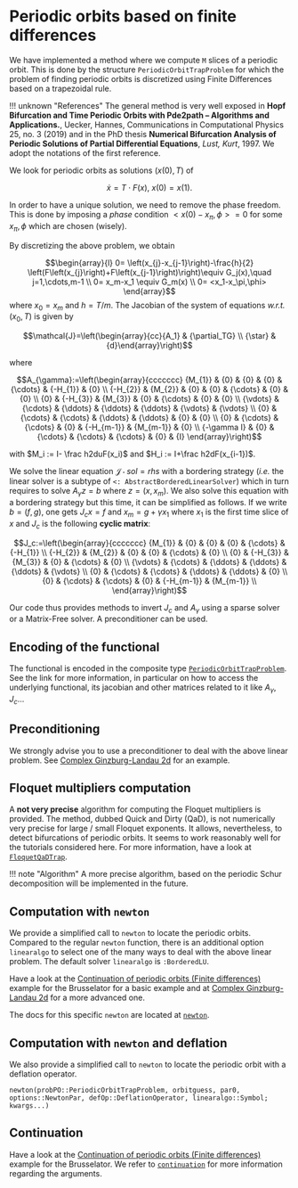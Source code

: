 # Periodic orbits based on finite differences

We have implemented a method where we compute `M` slices of a periodic orbit. This is done by the structure `PeriodicOrbitTrapProblem` for which the problem of finding periodic orbits is discretized using Finite Differences based on a trapezoidal rule. 

!!! unknown "References"
    The general method is very well exposed in **Hopf Bifurcation and Time Periodic Orbits with Pde2path – Algorithms and Applications.**, Uecker, Hannes, Communications in Computational Physics 25, no. 3 (2019) and in the PhD thesis **Numerical Bifurcation Analysis of Periodic Solutions of Partial Differential Equations**, *Lust, Kurt*, 1997. We adopt the notations of the first reference.


We look for periodic orbits as solutions $(x(0),T)$ of

$$\dot x = T\cdot F(x),\ x(0)=x(1).$$

In order to have a unique solution, we need to remove the phase freedom. This is done by imposing a *phase* condition $<x(0)-x_\pi,\phi> = 0$ for some $x_\pi,\phi$ which are chosen (wisely).

By discretizing the above problem, we obtain

$$\begin{array}{l}
0= \left(x_{j}-x_{j-1}\right)-\frac{h}{2} \left(F\left(x_{j}\right)+F\left(x_{j-1}\right)\right)\equiv G_j(x),\quad j=1,\cdots,m-1 \\ 
0= x_m-x_1 \equiv G_m(x) \\
0= <x_1-x_\pi,\phi>
\end{array}$$
where $x_0=x_m$ and $h=T/m$. The Jacobian of the system of equations *w.r.t.* $(x_0,T)$ is given by 

$$\mathcal{J}=\left(\begin{array}{cc}{A_1} & {\partial_TG} \\ {\star} & {d}\end{array}\right)$$

where 

$$A_{\gamma}:=\left(\begin{array}{ccccccc}
{M_{1}} & {0} & {0} & {0} & {\cdots} & {-H_{1}} & {0} \\ 
{-H_{2}} & {M_{2}} & {0} & {0} & {\cdots} & {0} & {0} \\ 
{0} & {-H_{3}} & {M_{3}} & {0} & {\cdots} & {0} & {0} \\ 
{\vdots} & {\cdots} & {\ddots} & {\ddots} & {\ddots} & {\vdots} & {\vdots} \\ 
{0} & {\cdots} & {\cdots} & {\ddots} & {\ddots} & {0} & {0} \\ 
{0} & {\cdots} & {\cdots} & {0} & {-H_{m-1}} & {M_{m-1}} & {0} \\ 
{-\gamma I} & {0} & {\cdots} & {\cdots} & {\cdots} & {0} & {I}
\end{array}\right)$$

with $M_i := I-	\frac h2duF(x_i)$ and $H_i := I+\frac h2dF(x_{i-1})$.

We solve the linear equation $\mathcal J\cdot sol = rhs$ with a bordering strategy (*i.e.* the linear solver is a subtype of `<: AbstractBorderedLinearSolver`) which in turn requires to solve $A_\gamma z=b$ where $z=(x,x_m)$. We also solve this equation with a bordering strategy but this time, it can be simplified as follows. If we write $b=(f,g)$, one gets $J_c x=f$ and $x_m=g+\gamma x_1$ where $x_1$ is the first time slice of $x$ and $J_c$ is the following **cyclic matrix**:

$$J_c:=\left(\begin{array}{ccccccc}
{M_{1}} & {0} & {0} & {0} & {\cdots} & {-H_{1}} \\ 
{-H_{2}} & {M_{2}} & {0} & {0} & {\cdots} & {0} \\ 
{0} & {-H_{3}} & {M_{3}} & {0} & {\cdots} & {0} \\ 
{\vdots} & {\cdots} & {\ddots} & {\ddots} & {\ddots} & {\vdots} \\ 
{0} & {\cdots} & {\cdots} & {\ddots} & {\ddots} & {0} \\ 
{0} & {\cdots} & {\cdots} & {0} & {-H_{m-1}} & {M_{m-1}} \\ 
\end{array}\right)$$

Our code thus provides methods to invert $J_c$ and $A_\gamma$ using a sparse solver or a Matrix-Free solver. A preconditioner can be used. 

## Encoding of the functional

The functional is encoded in the composite type [`PeriodicOrbitTrapProblem`](@ref). See the link for more information, in particular on how to access the underlying functional, its jacobian and other matrices related to it like $A_\gamma, J_c$...

## Preconditioning

We strongly advise you to use a preconditioner to deal with the above linear problem. See [Complex Ginzburg-Landau 2d](@ref) for an example.


## Floquet multipliers computation

A **not very precise** algorithm for computing the Floquet multipliers is provided. The method, dubbed Quick and Dirty (QaD), is not numerically very precise for large / small Floquet exponents. It allows, nevertheless, to detect bifurcations of periodic orbits. It seems to work reasonably well for the tutorials considered here. For more information, have a look at [`FloquetQaDTrap`](@ref).
 

!!! note "Algorithm"
    A more precise algorithm, based on the periodic Schur decomposition will be implemented in the future.


## Computation with `newton`

We provide a simplified call to `newton` to locate the periodic orbits. Compared to the regular `newton` function, there is an additional option `linearalgo` to select one of the many ways to deal with the above linear problem. The default solver `linearalgo` is `:BorderedLU`.

Have a look at the [Continuation of periodic orbits (Finite differences)](@ref) example for the Brusselator for a basic example and at [Complex Ginzburg-Landau 2d](@ref) for a more advanced one. 

The docs for this specific `newton` are located at [`newton`](@ref).

## Computation with `newton` and deflation

We also provide a simplified call to `newton` to locate the periodic orbit with a deflation operator. 

```@docs
newton(probPO::PeriodicOrbitTrapProblem, orbitguess, par0, options::NewtonPar, defOp::DeflationOperator, linearalgo::Symbol; kwargs...)
```


## Continuation

Have a look at the [Continuation of periodic orbits (Finite differences)](@ref) example for the Brusselator. We refer to [`continuation`](@ref) for more information regarding the arguments.
